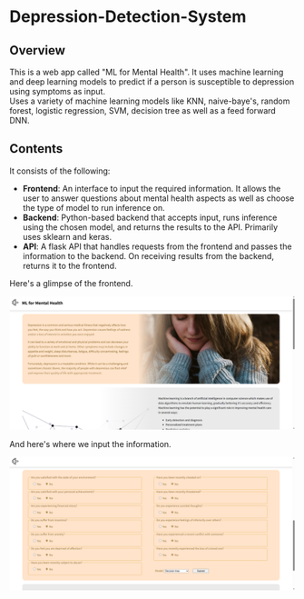 # Depression-Detection-System
## Overview
This is a web app called "ML for Mental Health". It uses machine learning and deep learning models to predict if a person is susceptible to depression using symptoms as input.  
Uses a variety of machine learning models like KNN, naive-baye's, random forest, logistic regression, SVM, decision tree as well as a feed forward DNN.

## Contents
It consists of the following:
- **Frontend**: An interface to input the required information. It allows the user to answer questions about mental health aspects as well as choose the type of model to run inference on.
- **Backend**: Python-based backend that accepts input, runs inference using the chosen model, and returns the results to the API. Primarily uses sklearn and keras.
- **API**: A flask API that handles requests from the frontend and passes the information to the backend. On receiving results from the backend, returns it to the frontend.


Here's a glimpse of the frontend.


![Website frontend showcase](github_images/website_frontend_showcase.png)


And here's where we input the information.


![Website input showcase](github_images/website_input_showcase.png)